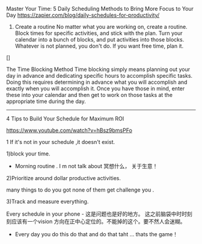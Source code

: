 
Master Your Time: 5 Daily Scheduling Methods to Bring More Focus to Your Day
https://zapier.com/blog/daily-schedules-for-productivity/


1. Create a routine
No matter what you are working on, create a routine. Block times for specific activities, and stick with the plan. Turn your calendar into a bunch of blocks, and put activities into those blocks. Whatever is not planned, you don't do. If you want free time, plan it.


[]

The Time Blocking Method
Time blocking simply means planning out your day in advance and dedicating specific hours to accomplish specific tasks. Doing this requires determining in advance what you will accomplish and exactly when you will accomplish it. Once you have those in mind, enter these into your calendar and then get to work on those tasks at the appropriate time during the day.



------------------------------------

4 Tips to Build Your Schedule for Maximum ROI

https://www.youtube.com/watch?v=hBsz9bmsPFo

1
If it's not in your schedule ,it doesn't exist.

1)block your time.
 - Morning routine . I m not talk about 冥想什么， 关于生意！
 
2)Prioritize around dollar productive activities.   

many things to do you got none of them get challenge you .

3)Track and measure everything.


Every schedule in your phone - 这是问题也是好的地方。 这之前脑袋中时时刻刻应该有一个vision 方向在正中心定位的。不能掉的这个。要不然人会迷糊。


 - Every day you do this do that and do that taht ... thats the game！
 
 
